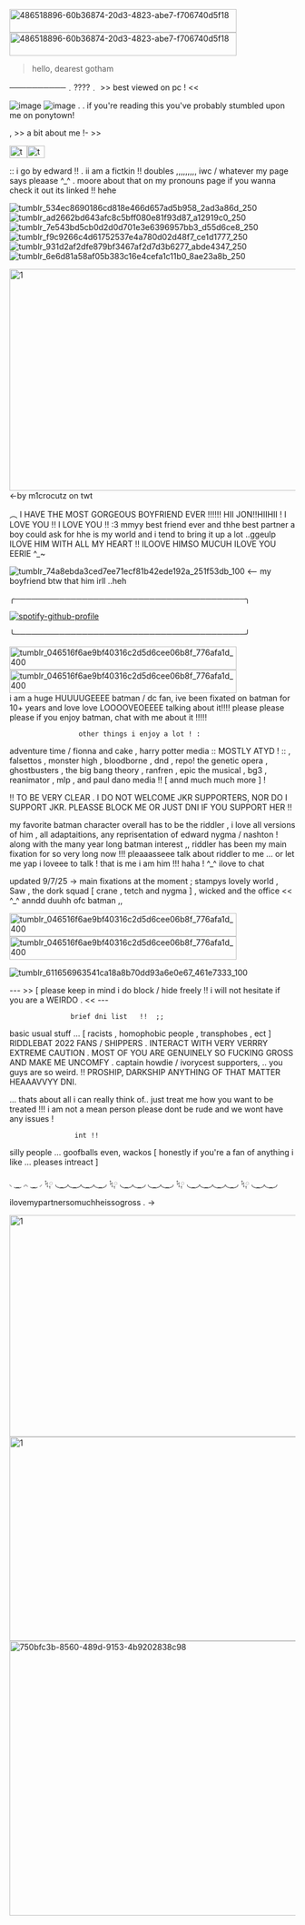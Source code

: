 <img width="400" height="41" alt="486518896-60b36874-20d3-4823-abe7-f706740d5f18" src="https://github.com/user-attachments/assets/f5a5bd73-c369-4f7c-bbea-f96c35f11909" /><img width="400" height="41" alt="486518896-60b36874-20d3-4823-abe7-f706740d5f18" src="https://github.com/user-attachments/assets/f5a5bd73-c369-4f7c-bbea-f96c35f11909" />



>hello, dearest gotham

──────────﹒????﹒  >> best viewed on pc ! <<

 ![image](https://github.com/user-attachments/assets/3a74c869-ddfd-40e3-84e9-55a714c492cd) ![image](https://github.com/user-attachments/assets/4cf7259d-e126-4b75-824e-430daa662189) . . if you're reading this you've probably stumbled upon me on ponytown!  


 

 









   , >> a bit about me  !- >>


<img width="31" height="22" alt="tumblr_65764ddb066ee12a0cd036247d393ede_4d6550ea_75" src="https://github.com/user-attachments/assets/a6a49bca-41e0-47f2-90fb-a532019a44c1" /><img width="31" height="22" alt="tumblr_1cbf33407f914c3116575c7c4e61202a_184b81f8_75" src="https://github.com/user-attachments/assets/8ed71fa1-0bc4-492e-b7a3-ece48c3f4a58" />


::  i go by edward !! .  ii am a fictkin !! doubles ,,,,,,,,, iwc / whatever my page says pleaase ^_^ . moore about that on my pronouns page if you wanna check it out its linked !! hehe
 
  
  ![tumblr_534ec8690186cd818e466d657ad5b958_2ad3a86d_250](https://github.com/user-attachments/assets/5d6feba1-bc05-479c-8d58-f48166983c2f)![tumblr_ad2662bd643afc8c5bff080e81f93d87_a12919c0_250](https://github.com/user-attachments/assets/6126476c-9adf-4c5c-87a1-d3db9f39f00e)![tumblr_7e543bd5cb0d2d0d701e3e6396957bb3_d55d6ce8_250](https://github.com/user-attachments/assets/36aff699-5189-4d86-8609-7b271edfdfcb)![tumblr_f9c9266c4d61752537e4a780d02d48f7_ce1d1777_250](https://github.com/user-attachments/assets/cfa34f25-dd5c-4213-bc3e-835e4553e63b)![tumblr_931d2af2dfe879bf3467af2d7d3b6277_abde4347_250](https://github.com/user-attachments/assets/cf788366-4daa-4aa9-a017-cfddd4520a26)![tumblr_6e6d81a58af05b383c16e4cefa1c11b0_8ae23a8b_250](https://github.com/user-attachments/assets/c7830ba3-adce-4b23-ba65-540f155aafac)



<img width="736" height="390" alt="1" src="https://github.com/user-attachments/assets/19b59fe1-6073-4861-977f-8c63aef2b910" />  <-by m1crocutz on twt



  ︵ I HAVE THE MOST GORGEOUS BOYFRIEND EVER !!!!!! HII JON!!HIIHII ! I LOVE YOU !! I LOVE YOU !!  :3 mmyy best friend ever and thhe best partner a boy could ask for hhe is my world and i tend to bring it up a lot ..ggeulp ILOVE HIM WITH ALL MY HEART !! ILOOVE HIMSO MUCUH  ILOVE YOU EERIE ^_~



![tumblr_74a8ebda3ced7ee71ecf81b42ede192a_251f53db_100](https://github.com/user-attachments/assets/a7405655-a919-499c-89fe-b231c0cd6aeb)    <-- my boyfriend btw that him irll ..heh

  

  ╭─────────────────────────────────────────╮
  

[![spotify-github-profile](https://spotify-github-profile.kittinanx.com/api/view?uid=ab2a3u6b8cjitzbay6obl1hzp&cover_image=true&theme=natemoo-re&show_offline=false&background_color=000000&interchange=true&bar_color=c0ed7e&bar_color_cover=false)](https://github.com/kittinan/spotify-github-profile)

  ╰─────────────────────────────────────────╯


<img width="400" height="41" alt="tumblr_046516f6ae9bf40316c2d5d6cee06b8f_776afa1d_400" src="https://github.com/user-attachments/assets/60b36874-20d3-4823-abe7-f706740d5f18" /><img width="400" height="41" alt="tumblr_046516f6ae9bf40316c2d5d6cee06b8f_776afa1d_400" src="https://github.com/user-attachments/assets/a0c68591-1c4d-47ce-8ba0-fd9ce067e4d3" />        
i am a huge HUUUUGEEEE batman / dc fan, ive been fixated on batman for 10+ years and love love LOOOOVEOEEEE talking about it!!!! please please please if you enjoy batman, chat with me about it !!!!!



                     other things i enjoy a lot ! :

    
adventure time  /  fionna and cake  , harry potter media :: MOSTLY ATYD ! :: , falsettos , monster high , bloodborne , dnd , repo! the genetic opera , ghostbusters , the big bang theory , ranfren , epic the musical , bg3 , reanimator , mlp , and paul dano media !! [ annd much much more ]  !

!! TO BE VERY CLEAR . I DO NOT WELCOME JKR SUPPORTERS, NOR DO I SUPPORT JKR. PLEASSE BLOCK ME OR JUST DNI IF YOU SUPPORT HER !!





 my favorite batman character overall has to be the riddler , i love all versions of him , all adaptaitions, any reprisentation of edward nygma / nashton ! along with the many year long batman 
           interest  ,, riddler has been my main fixation for so very long now !!! pleaaasseee talk about riddler to me ... or let me yap i loveee to talk !  that is me i am him !!! haha ! ^_^ ilove to chat


updated 9/7/25 -> main fixations at the moment  ;  stampys lovely world , Saw , the dork squad [ crane , tetch and nygma ] , wicked and the office << ^_^   anndd duuhh ofc batman ,, 


<img width="400" height="41" alt="tumblr_046516f6ae9bf40316c2d5d6cee06b8f_776afa1d_400" src="https://github.com/user-attachments/assets/2bc3dfbb-3f10-4506-bc2c-329a26d58e86" /><img width="400" height="41" alt="tumblr_046516f6ae9bf40316c2d5d6cee06b8f_776afa1d_400" src="https://github.com/user-attachments/assets/9986c280-d8e7-415a-94ce-ef238cf4f0e8" />




  ![tumblr_611656963541ca18a8b70dd93a6e0e67_461e7333_100](https://github.com/user-attachments/assets/7f89123e-b034-4b4f-9db7-2dad27b72d1d)



 --- >> [ please keep in mind i do block / hide freely !! i will not hesitate if you are a WEIRDO . << ---  


                   brief dni list   !!  ;;

basic usual stuff ... [ racists , homophobic people , transphobes , ect ]    RIDDLEBAT 2022 FANS / SHIPPERS . INTERACT WITH VERY VERRRY EXTREME CAUTION . MOST OF YOU ARE GENUINELY SO FUCKING GROSS AND MAKE ME UNCOMFY .
captain howdie / ivorycest supporters, .. you guys are so weird.   !! PROSHIP, DARKSHIP ANYTHING OF THAT MATTER HEAAAVVYY DNI. 

  ... thats about all i can really think of.. just treat me how you want to be treated !!! i am not a mean person please dont be rude and we wont have any issues !



                    int !!                      

silly people ... goofballs even, wackos  [ honestly if you're a fan of anything i like ... pleases intreact ]


◟ ͜  ͜ ◞◟ ͜  ͜ ◞  ᛪ༙ ◟ ͜  ͜ ◞◟ ͜  ͜ ◞◟ ͜  ͜ ◞◟ ͜  ͜ ◞  ᛪ༙ ◟ ͜  ͜ ◞◟ ͜  ͜ ◞ ◟ ͜  ͜ ◞◟ ͜  ͜ ◞  ᛪ༙ ◟ ͜  ͜ ◞◟ ͜  ͜ ◞◟ ͜  ͜ ◞◟ ͜  ͜ ◞  ᛪ༙ ◟ ͜  ͜ ◞◟ ͜  ͜ ◞
ilovemypartnersomuchheissogross .   ->

<img width="736" height="390" alt="1" src="https://github.com/user-attachments/assets/c4ed626f-9d47-4ab5-b1ba-be4ce6dc72c3" />
<img width="560" height="359" alt="1" src="https://github.com/user-attachments/assets/f6a7dae8-d1d9-4bed-86a3-4ccd4b9d96d2" />
<img width="775" height="483" alt="750bfc3b-8560-489d-9153-4b9202838c98" src="https://github.com/user-attachments/assets/1114b364-23d4-4e5d-a5f6-ed7d6facc189" />


